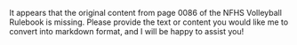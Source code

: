 It appears that the original content from page 0086 of the NFHS Volleyball Rulebook is missing. Please provide the text or content you would like me to convert into markdown format, and I will be happy to assist you!